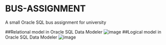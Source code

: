 # BUS-ASSIGNMENT
A small Oracle SQL bus assignment for university

##Relational model in Oracle SQL Data Modeler
![image](https://github.com/Kraziman/BUS-ASSIGNMENT/assets/70752688/a3d1081c-79c2-4e75-aa64-e82c7a776586)
##Logical model in Oracle SQL Data Modeler
![image](https://github.com/Kraziman/BUS-ASSIGNMENT/assets/70752688/2396c65c-95c0-42e9-90b4-db83106826e3)
